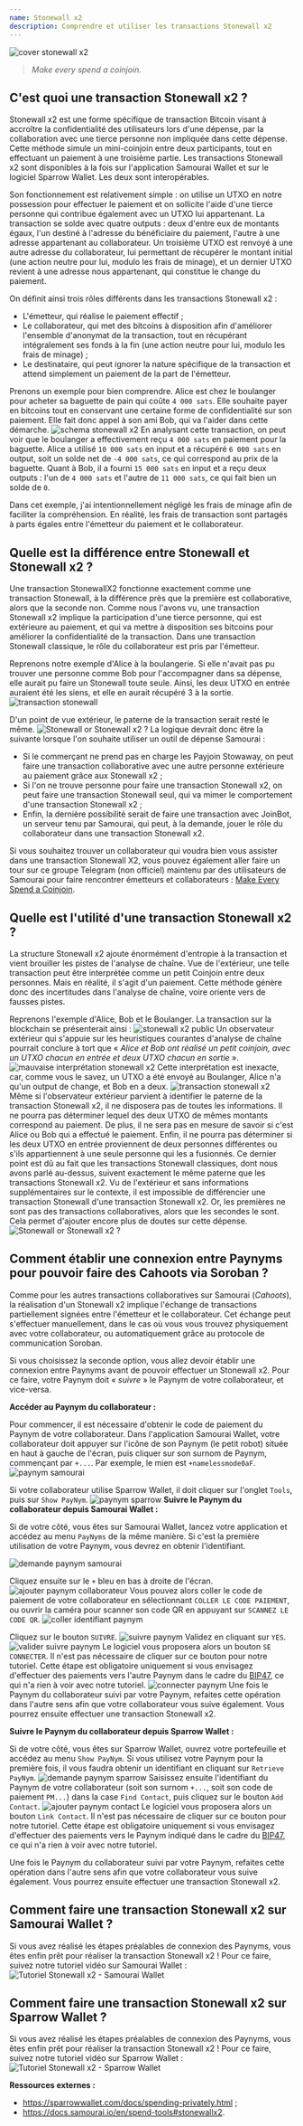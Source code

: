 ```yaml
---
name: Stonewall x2
description: Comprendre et utiliser les transactions Stonewall x2
---
```

![cover stonewall x2](assets/cover.png)

> *Make every spend a coinjoin.*

## C'est quoi une transaction Stonewall x2 ?

Stonewall x2 est une forme spécifique de transaction Bitcoin visant à accroître la confidentialité des utilisateurs lors d'une dépense, par la collaboration avec une tierce personne non impliquée dans cette dépense. Cette méthode simule un mini-coinjoin entre deux participants, tout en effectuant un paiement à une troisième partie. Les transactions Stonewall x2 sont disponibles à la fois sur l'application Samourai Wallet et sur le logiciel Sparrow Wallet. Les deux sont interopérables.

Son fonctionnement est relativement simple : on utilise un UTXO en notre possession pour effectuer le paiement et on sollicite l'aide d'une tierce personne qui contribue également avec un UTXO lui appartenant. La transaction se solde avec quatre outputs : deux d'entre eux de montants égaux, l'un destiné à l'adresse du bénéficiaire du paiement, l'autre à une adresse appartenant au collaborateur. Un troisième UTXO est renvoyé à une autre adresse du collaborateur, lui permettant de récupérer le montant initial (une action neutre pour lui, modulo les frais de minage), et un dernier UTXO revient à une adresse nous appartenant, qui constitue le change du paiement.

On définit ainsi trois rôles différents dans les transactions Stonewall x2 :
- L'émetteur, qui réalise le paiement effectif ;
- Le collaborateur, qui met des bitcoins à disposition afin d'améliorer l'ensemble d'anonymat de la transaction, tout en récupérant intégralement ses fonds à la fin (une action neutre pour lui, modulo les frais de minage) ;
- Le destinataire, qui peut ignorer la nature spécifique de la transaction et attend simplement un paiement de la part de l'émetteur.

Prenons un exemple pour bien comprendre. Alice est chez le boulanger pour acheter sa baguette de pain qui coûte `4 000 sats`. Elle souhaite payer en bitcoins tout en conservant une certaine forme de confidentialité sur son paiement. Elle fait donc appel à son ami Bob, qui va l'aider dans cette démarche.
![schema stonewall x2](assets/1.png)
En analysant cette transaction, on peut voir que le boulanger a effectivement reçu `4 000 sats` en paiement pour la baguette. Alice a utilisé `10 000 sats` en input et a récupéré `6 000 sats` en output, soit un solde net de `-4 000 sats`, ce qui correspond au prix de la baguette. Quant à Bob, il a fourni `15 000 sats` en input et a reçu deux outputs : l'un de `4 000 sats` et l'autre de `11 000 sats`, ce qui fait bien un solde de `0`. 

Dans cet exemple, j'ai intentionnellement négligé les frais de minage afin de faciliter la compréhension. En réalité, les frais de transaction sont partagés à parts égales entre l'émetteur du paiement et le collaborateur.

## Quelle est la différence entre Stonewall et Stonewall x2 ?

Une transaction StonewallX2 fonctionne exactement comme une transaction Stonewall, à la différence près que la première est collaborative, alors que la seconde non. Comme nous l'avons vu, une transaction Stonewall x2 implique la participation d'une tierce personne, qui est extérieure au paiement, et qui va mettre à disposition ses bitcoins pour améliorer la confidentialité de la transaction. Dans une transaction Stonewall classique, le rôle du collaborateur est pris par l'émetteur. 

Reprenons notre exemple d'Alice à la boulangerie. Si elle n'avait pas pu trouver une personne comme Bob pour l'accompagner dans sa dépense, elle aurait pu faire un Stonewall toute seule. Ainsi, les deux UTXO en entrée auraient été les siens, et elle en aurait récupéré 3 à la sortie. 
![transaction stonewall](assets/2.png)

D'un point de vue extérieur, le paterne de la transaction serait resté le même.
![Stonewall or Stonewall x2 ?](assets/5.png)
La logique devrait donc être la suivante lorsque l'on souhaite utiliser un outil de dépense Samourai :
- Si le commerçant ne prend pas en charge les Payjoin Stowaway, on peut faire une transaction collaborative avec une autre personne extérieure au paiement grâce aux Stonewall x2 ;
- Si l'on ne trouve personne pour faire une transaction Stonewall x2, on peut faire une transaction Stonewall seul, qui va mimer le comportement d'une transaction Stonewall x2 ;
- Enfin, la dernière possibilité serait de faire une transaction avec JoinBot, un serveur tenu par Samourai, qui peut, à la demande, jouer le rôle du collaborateur dans une transaction Stonewall x2.

Si vous souhaitez trouver un collaborateur qui voudra bien vous assister dans une transaction Stonewall X2, vous pouvez également aller faire un tour sur ce groupe Telegram (non officiel) maintenu par des utilisateurs de Samourai pour faire rencontrer émetteurs et collaborateurs : [Make Every Spend a Coinjoin](https://t.me/EverySpendACoinjoin).

## Quelle est l'utilité d'une transaction Stonewall x2 ?

La structure Stonewall x2 ajoute énormément d'entropie à la transaction et vient brouiller les pistes de l'analyse de chaîne. Vue de l'extérieur, une telle transaction peut être interprétée comme un petit Coinjoin entre deux personnes. Mais en réalité, il s'agit d'un paiement. Cette méthode génère donc des incertitudes dans l'analyse de chaîne, voire oriente vers de fausses pistes.

Reprenons l'exemple d'Alice, Bob et le Boulanger. La transaction sur la blockchain se présenterait ainsi :
![stonewall x2 public](assets/3.png)
Un observateur extérieur qui s'appuie sur les heuristiques courantes d'analyse de chaîne pourrait conclure à tort que « _Alice et Bob ont réalisé un petit coinjoin, avec un UTXO chacun en entrée et deux UTXO chacun en sortie_ ».
![mauvaise interprétation stonewall x2](assets/4.png)
Cette interprétation est inexacte, car, comme vous le savez, un UTXO a été envoyé au Boulanger, Alice n'a qu'un output de change, et Bob en a deux.
![transaction stonewall x2](assets/1.png)
Même si l'observateur extérieur parvient à identifier le paterne de la transaction Stonewall x2, il ne disposera pas de toutes les informations. Il ne pourra pas déterminer lequel des deux UTXO de mêmes montants correspond au paiement. De plus, il ne sera pas en mesure de savoir si c'est Alice ou Bob qui a effectué le paiement. Enfin, il ne pourra pas déterminer si les deux UTXO en entrée proviennent de deux personnes différentes ou s'ils appartiennent à une seule personne qui les a fusionnés. Ce dernier point est dû au fait que les transactions Stonewall classiques, dont nous avons parlé au-dessus, suivent exactement le même paterne que les transactions Stonewall x2. Vu de l'extérieur et sans informations supplémentaires sur le contexte, il est impossible de différencier une transaction Stonewall d'une transaction Stonewall x2. Or, les premières ne sont pas des transactions collaboratives, alors que les secondes le sont. Cela permet d'ajouter encore plus de doutes sur cette dépense.
![Stonewall or Stonewall x2 ?](assets/5.png)


## Comment établir une connexion entre Paynyms pour pouvoir faire des Cahoots via Soroban ?

Comme pour les autres transactions collaboratives sur Samourai (*Cahoots*), la réalisation d'un Stonewall x2 implique l'échange de transactions partiellement signées entre l'émetteur et le collaborateur. Cet échange peut s'effectuer manuellement, dans le cas où vous vous trouvez physiquement avec votre collaborateur, ou automatiquement grâce au protocole de communication Soroban. 

Si vous choisissez la seconde option, vous allez devoir établir une connexion entre Paynyms avant de pouvoir effectuer un Stonewall x2. Pour ce faire, votre Paynym doit « *suivre* » le Paynym de votre collaborateur, et vice-versa.

**Accéder au Paynym du collaborateur :**

Pour commencer, il est nécessaire d'obtenir le code de paiement du Paynym de votre collaborateur. Dans l'application Samourai Wallet, votre collaborateur doit appuyer sur l'icône de son Paynym (le petit robot) située en haut à gauche de l'écran, puis cliquer sur son surnom de Paynym, commençant par `+...`. Par exemple, le mien est `+namelessmode0aF`. 
![paynym samourai](assets/6.png)

Si votre collaborateur utilise Sparrow Wallet, il doit cliquer sur l'onglet `Tools`, puis sur `Show PayNym`.
![paynym sparrow](assets/7.png)
**Suivre le Paynym du collaborateur depuis Samourai Wallet :**

Si de votre côté, vous êtes sur Samourai Wallet, lancez votre application et accédez au menu `PayNyms` de la même manière. Si c'est la première utilisation de votre Paynym, vous devrez en obtenir l'identifiant.

![demande paynym samourai](assets/8.png)

Cliquez ensuite sur le `+` bleu en bas à droite de l'écran.
![ajouter paynym collaborateur](assets/9.png)
Vous pouvez alors coller le code de paiement de votre collaborateur en sélectionnant `COLLER LE CODE PAIEMENT`, ou ouvrir la caméra pour scanner son code QR en appuyant sur `SCANNEZ LE CODE QR`.
![coller identifiant paynym](assets/10.png)

Cliquez sur le bouton `SUIVRE`.
![suivre paynym](assets/11.png)
Validez en cliquant sur `YES`.
![valider suivre paynym](assets/12.png)
Le logiciel vous proposera alors un bouton `SE CONNECTER`. Il n'est pas nécessaire de cliquer sur ce bouton pour notre tutoriel. Cette étape est obligatoire uniquement si vous envisagez d'effectuer des paiements vers l'autre Paynym dans le cadre du [BIP47](https://planb.network/tutorials/privacy/paynym-bip47), ce qui n'a rien à voir avec notre tutoriel.
![connecter paynym](assets/13.png)
Une fois le Paynym du collaborateur suivi par votre Paynym, refaites cette opération dans l'autre sens afin que votre collaborateur vous suive également. Vous pourrez ensuite effectuer une transaction Stonewall x2.

**Suivre le Paynym du collaborateur depuis Sparrow Wallet :**

Si de votre côté, vous êtes sur Sparrow Wallet, ouvrez votre portefeuille et accédez au menu `Show PayNym`. Si vous utilisez votre Paynym pour la première fois, il vous faudra obtenir un identifiant en cliquant sur `Retrieve PayNym`.
![demande paynym sparrow](assets/14.png)
Saisissez ensuite l'identifiant du Paynym de votre collaborateur (soit son surnom `+...`, soit son code de paiement `PM...`) dans la case `Find Contact`, puis cliquez sur le bouton `Add Contact`.
![ajouter paynym contact](15.png)
Le logiciel vous proposera alors un bouton `Link Contact`. Il n'est pas nécessaire de cliquer sur ce bouton pour notre tutoriel. Cette étape est obligatoire uniquement si vous envisagez d'effectuer des paiements vers le Paynym indiqué dans le cadre du [BIP47](https://planb.network/tutorials/privacy/paynym-bip47), ce qui n'a rien à voir avec notre tutoriel.

Une fois le Paynym du collaborateur suivi par votre Paynym, refaites cette opération dans l'autre sens afin que votre collaborateur vous suive également. Vous pourrez ensuite effectuer une transaction Stonewall x2.


## Comment faire une transaction Stonewall x2 sur Samourai Wallet ?

Si vous avez réalisé les étapes préalables de connexion des Paynyms, vous êtes enfin prêt pour réaliser la transaction Stonewall x2 ! Pour ce faire, suivez notre tutoriel vidéo sur Samourai Wallet :
![Tutoriel Stonewall x2 - Samourai Wallet](https://youtu.be/89oYE1Hw3Fk?si=QTqUZ6IypiR6PPMr)

## Comment faire une transaction Stonewall x2 sur Sparrow Wallet ?

Si vous avez réalisé les étapes préalables de connexion des Paynyms, vous êtes enfin prêt pour réaliser la transaction Stonewall x2 ! Pour ce faire, suivez notre tutoriel vidéo sur Sparrow Wallet :
![Tutoriel Stonewall x2 - Sparrow Wallet](https://youtu.be/mO3Xpp34Hhk?si=bfYiTl0Gxjs9sNQq)

**Ressources externes :** 
- https://sparrowwallet.com/docs/spending-privately.html ;
- https://docs.samourai.io/en/spend-tools#stonewallx2.
